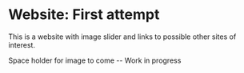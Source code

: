 <!DOCTYPE html>
<html>

<body>

<h1>Website: First attempt</h1>

<p> This is a website with image slider and links to possible other sites of interest. </p>

<p> Space holder for image to come -- Work in progress </p>
<!-- <img src="final_result.png" width="400"> -->

</body>
